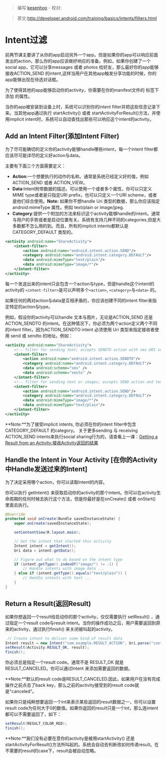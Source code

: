 > 编写:[kesenhoo](https://github.com/kesenhoo) - 校对:

> 原文:<http://developer.android.com/training/basics/intents/filters.html>

# Intent过滤

前两节课主要讲了从你的app启动另外一个app。但是如果你的app可以响应前面发出的action，那么你的app应该做好响应的准备。例如，如果你创建了一个social app，它可以分享messages 或者 photos 给好友，那么最好你的app能够接收ACTION_SEND 的intent,这样当用户在其他app触发分享功能的时候，你的app能够出现在待选对话框。

为了使得其他的app能够启动你的activity，你需要在你的manifest文件的<activity> 标签下添加<intent-filter> 的属性。

当你的app被安装到设备上时，系统可以识别你的intent filter并把这些信息记录下来。当其他app通过执行 startActivity() 或者 startActivityForResult()方法，并使用implicit intent时，系统可以自动查找出那些可以响应这个intent的activity。

<!-- more -->

## Add an Intent Filter(添加Intent Filter)
为了尽可能确切的定义你的activity能够handle哪些intent，每一个intent filter都应该尽可能详尽的定义好action与data。

主要有下面三个方面需要定义：

* **Action**:一个想要执行的动作的名称。通常是系统已经定义好的值，例如 ACTION_SEND 或者 ACTION_VIEW。
* **Data**:Intent附带数据的描述。可以使用一个或者多个属性，你可以只定义MIME type或者是只指定URI prefix，也可以只定义一个URI scheme，或者是他们综合使用。**Note:** 如果你不想handle Uri 类型的数据，那么你应该指定 android:mimeType 属性。例如 text/plain or image/jpeg.
* **Category**:提供一个附加的方法来标识这个activity能够handle的intent。通常与用户的手势或者是启动位置有关。系统有支持几种不同的categories,但是大多数都不怎么用的到。而且，所有的implicit intents都默认是 CATEGORY_DEFAULT 类型的。

```xml
<activity android:name="ShareActivity">
    <intent-filter>
        <action android:name="android.intent.action.SEND"/>
        <category android:name="android.intent.category.DEFAULT"/>
        <data android:mimeType="text/plain"/>
        <data android:mimeType="image/*"/>
    </intent-filter>
</activity>
```

每一个发送出来的intent只会包含一个action与type，但是handle这个intent的activity的 `<intent-filter>`是可以声明多个`<action>`, `<category>`与`<data>` 的。

如果任何的两对action与data是互相矛盾的，你应该创建不同的intent fliter来指定特定的action与type。

例如，假设你的activity可以handle 文本与图片，无论是ACTION_SEND 还是 ACTION_SENDTO 的intent。在这种情况下，你必须为两个action定义两个不同的intent filter。因为ACTION_SENDTO intent 必须使用 Uri 类型来指定接收者使用 send 或 sendto 的地址。例如：

```xml
<activity android:name="ShareActivity">
    <!-- filter for sending text; accepts SENDTO action with sms URI schemes -->
    <intent-filter>
        <action android:name="android.intent.action.SENDTO"/>
        <category android:name="android.intent.category.DEFAULT"/>
        <data android:scheme="sms" />
        <data android:scheme="smsto" />
    </intent-filter>
    <!-- filter for sending text or images; accepts SEND action and text or image data -->
    <intent-filter>
        <action android:name="android.intent.action.SEND"/>
        <category android:name="android.intent.category.DEFAULT"/>
        <data android:mimeType="image/*"/>
        <data android:mimeType="text/plain"/>
    </intent-filter>
</activity>
```

**Note:**为了接受implicit intents, 你必须在你的intent filter中包含 CATEGORY_DEFAULT 的category。
关于更多sending 与 receiving ACTION_SEND intents来执行social sharing行为的，请查看上一课：[Getting a Result from an Activity:接收Activity返回的结果](result.html)

## Handle the Intent in Your Activity [在你的Activity中Handle发送过来的Intent]
为了决定采用哪个action，你可以读取Intent的内容。

你可以执行 getIntent() 来获取启动你的activity的那个intent。你可以在activity生命周期的任何时候去执行这个方法，但是你最好是在onCreate() 或者 onStart() 里面去执行。

```java
@Override
protected void onCreate(Bundle savedInstanceState) {
    super.onCreate(savedInstanceState);

    setContentView(R.layout.main);

    // Get the intent that started this activity
    Intent intent = getIntent();
    Uri data = intent.getData();

    // Figure out what to do based on the intent type
    if (intent.getType().indexOf("image/") != -1) {
        // Handle intents with image data ...
    } else if (intent.getType().equals("text/plain")) {
        // Handle intents with text ...
    }
}
```

## Return a Result(返回Result)
如果你想返回一个result给启动你的那个activity，仅仅需要执行 setResult() ，通过指定一个result code与result intent。当你的操作成功之后，用户需要返回到原来的activity，通过执行finish() 来关闭被叫起的activity。

```java
 // Create intent to deliver some kind of result data
Intent result = new Intent("com.example.RESULT_ACTION", Uri.parse("content://result_uri");
setResult(Activity.RESULT_OK, result);
finish();
```

你必须总是指定一个result code。通常不是 RESULT_OK 就是 RESULT_CANCELED。你可以通过Intent 来添加需要返回的数据。

**Note:**默认的result code是RESULT_CANCELED.因此，如果用户在没有完成操作之前点击了back key，那么之前的activity接受到的result code就是"canceled"。

如果你只是纯粹想要返回一个int来表示某些返回的result数据之一，你可以设置result code为任何大于0的数值。如果你返回的result只是一个int，那么连intent都可以不需要返回了，如下：

```java
setResult(RESULT_COLOR_RED);
finish();
```

**Note:**我们没有必要在意你的activity是被用startActivity() 还是 startActivityForResult()方法所叫起的。系统会自动去判断改如何传递result。在不需要的result的case下，result会被自动忽略。
